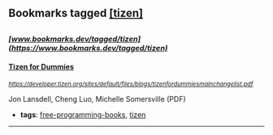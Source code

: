 ## Bookmarks tagged [[tizen]](https://www.bookmarks.dev/search?q=[tizen])

_<sup><sup>[www.bookmarks.dev/tagged/tizen](https://www.bookmarks.dev/tagged/tizen)</sup></sup>_
---
#### [Tizen for Dummies](https://developer.tizen.org/sites/default/files/blogs/tizenfordummiesmainchangelist.pdf)
_<sup>https://developer.tizen.org/sites/default/files/blogs/tizenfordummiesmainchangelist.pdf</sup>_

Jon Lansdell, Cheng Luo, Michelle Somersville (PDF)
* **tags**: [free-programming-books](../tagged/free-programming-books.md), [tizen](../tagged/tizen.md)
---
